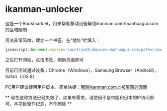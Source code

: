 # ikanman-unlocker

这是一个Bookmarklet，用来帮助移动设备解锁ikanman.com/manhuagui.com的区域限制

用法非常简单，建立一个书签，在“地址”栏填入：

```JavaScript
javascript:document.cookie='country=US;domain=.manhuagui.com;path=/;max-age=2147483647';undefined
```

之后打开网站，点击书签，刷新页面即可

目前已测试通过设备：Chrome（Windows），Samsung Browser（Android），Safari（iOS 8）

PC用户建议使用用户脚本，简单快捷：<a href="https://greasyfork.org/zh-CN/scripts/30822-%E8%A7%A3%E9%99%A4ikanman-com%E4%B8%8A%E8%A2%AB%E5%B1%8F%E8%94%BD%E7%9A%84%E6%BC%AB%E7%94%BB" target="_blank">解除ikanman.com上被屏蔽的漫画</a>

** 现在这种方法已经失效了，如果有需求，请使用不是中国和日本的IP访问即可，本项目留作纪念，不作删除 **
